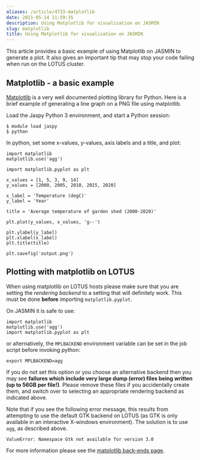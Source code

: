 ```yaml
---
aliases: /article/4733-matplotlib
date: 2021-05-14 11:59:35
description: Using Matplotlib for visualisation on JASMIN
slug: matplotlib
title: Using Matplotlib for visualisation on JASMIN
---
```


This article provides a basic example of using Matplotlib on JASMIN to
generate a plot. It also gives an important tip that may stop your code
failing when run on the LOTUS cluster.

## Matplotlib - a basic example

[Matplotlib](https://matplotlib.org/) is a very well documented plotting
library for Python. Here is a brief example of generating a line graph on a
PNG file using matplotlib.

Load the Jaspy Python 3 environment, and start a Python session:

    
    
    $ module load jaspy
    $ python
    

In python, set some x-values, y-values, axis labels and a title, and plot:  

    
    
    import matplotlib
    matplotlib.use('agg')
    
    import matplotlib.pyplot as plt
    
    x_values = [1, 5, 3, 9, 14]
    y_values = [2000, 2005, 2010, 2015, 2020]
    
    x_label = 'Temperature (degC)'
    y_label = 'Year'
    
    title = 'Average temperature of garden shed (2000-2020)'
    
    plt.plot(y_values, x_values, 'g--')
    
    plt.ylabel(y_label)
    plt.xlabel(x_label)
    plt.title(title)
    
    plt.savefig('output.png')
    

## Plotting with matplotlib on LOTUS

When using matplotlib on LOTUS hosts please make sure that you are setting the
_rendering_ _backend_ to a setting that will definitely work. This must be
done **before** importing `matplotlib.pyplot`.

On JASMIN it is safe to use:

    
    
    import matplotlib
    matplotlib.use('agg')
    import matplotlib.pyplot as plt
    

or alternatively, the `MPLBACKEND` environment variable can be set in the job
script before invoking python:

    
    
    export MPLBACKEND=agg
    

If you do not set this option or you choose an alternative backend then you
may see **failures which include very large dump (error) files being written
(up to 56GB per file!)**. Please remove these files if you accidentally create
them, and switch over to selecting an appropriate rendering backend as
indicated above.

Note that if you see the following error message, this results from attempting
to use the default GTK backend on LOTUS (as GTK is only available in an
interactive X-windows environment). The solution is to use `agg`, as described
above.  

    
    
    ValueError: Namespace Gtk not available for version 3.0
    

For more information please see the [matplotlib back-ends
page](https://matplotlib.org/faq/usage_faq.html#what-is-a-backend).



